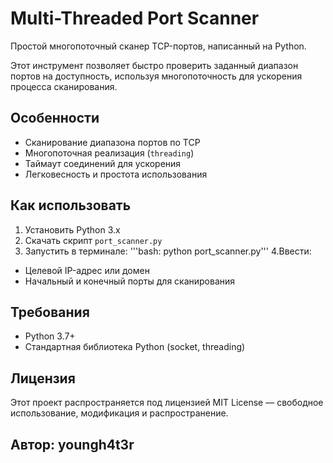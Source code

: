 # Multi-Threaded Port Scanner

Простой многопоточный сканер TCP-портов, написанный на Python.

Этот инструмент позволяет быстро проверить заданный диапазон портов на доступность, используя многопоточность для ускорения процесса сканирования.

## Особенности
- Сканирование диапазона портов по TCP
- Многопоточная реализация (`threading`)
- Таймаут соединений для ускорения
- Легковесность и простота использования

## Как использовать

1. Установить Python 3.x
2. Скачать скрипт `port_scanner.py`
3. Запустить в терминале:
   '''bash:           python port_scanner.py'''
4.Ввести:
- Целевой IP-адрес или домен
- Начальный и конечный порты для сканирования

## Требования
- Python 3.7+
- Стандартная библиотека Python (socket, threading)

## Лицензия
Этот проект распространяется под лицензией MIT License — свободное использование, модификация и распространение.

## Автор: youngh4t3r
